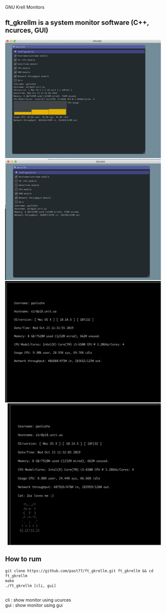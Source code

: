 GNU Krell Monitors 
## ft_gkrellm is a system monitor software (C++, ncurces, GUI)
![Screenshot](screenshots/screenshotGui1.png)
![Screenshot](screenshots/screenshotGui2.png)
![Screenshot](screenshots/screenshotNcr1.png)
![Screenshot](screenshots/screenshotNcr2.png)

## How to rum

```
git clone https://github.com/past77/ft_gkrellm.git ft_gkrellm && cd ft_gkrellm
make
./ft_gkrellm [cli, gui] 
 
```
cli : show monitor using ucurces <br>
gui : show monitor using gui
